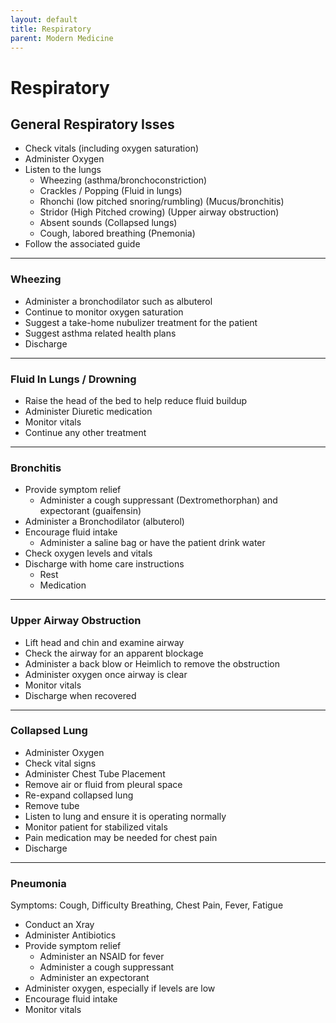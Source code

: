 ```yaml
---
layout: default
title: Respiratory
parent: Modern Medicine
---
```


# Respiratory

## General Respiratory Isses

- Check vitals (including oxygen saturation)
- Administer Oxygen
- Listen to the lungs
  - Wheezing (asthma/bronchoconstriction)
  - Crackles / Popping (Fluid in lungs)
  - Rhonchi (low pitched snoring/rumbling) (Mucus/bronchitis)
  - Stridor (High Pitched crowing) (Upper airway obstruction)
  - Absent sounds (Collapsed lungs)
  - Cough, labored breathing (Pnemonia)
- Follow the associated guide

---

### Wheezing

- Administer a bronchodilator such as albuterol
- Continue to monitor oxygen saturation
- Suggest a take-home nubulizer treatment for the patient
- Suggest asthma related health plans
- Discharge

---

### Fluid In Lungs / Drowning

- Raise the head of the bed to help reduce fluid buildup
- Administer Diuretic medication
- Monitor vitals
- Continue any other treatment

---

### Bronchitis

- Provide symptom relief
  - Administer a cough suppressant (Dextromethorphan) and expectorant (guaifensin)
- Administer a Bronchodilator (albuterol)
- Encourage fluid intake
  - Administer a saline bag or have the patient drink water
- Check oxygen levels and vitals
- Discharge with home care instructions
  - Rest
  - Medication

---

### Upper Airway Obstruction

- Lift head and chin and examine airway
- Check the airway for an apparent blockage
- Administer a back blow or Heimlich to remove the obstruction
- Administer oxygen once airway is clear
- Monitor vitals
- Discharge when recovered

---

### Collapsed Lung

- Administer Oxygen
- Check vital signs
- Administer Chest Tube Placement
- Remove air or fluid from pleural space
- Re-expand collapsed lung
- Remove tube
- Listen to lung and ensure it is operating normally
- Monitor patient for stabilized vitals
- Pain medication may be needed for chest pain
- Discharge

---

### Pneumonia
Symptoms: Cough, Difficulty Breathing, Chest Pain, Fever, Fatigue

- Conduct an Xray
- Administer Antibiotics
- Provide symptom relief
  - Administer an NSAID for fever
  - Administer a cough suppressant
  - Administer an expectorant
- Administer oxygen, especially if levels are low
- Encourage fluid intake
- Monitor vitals
